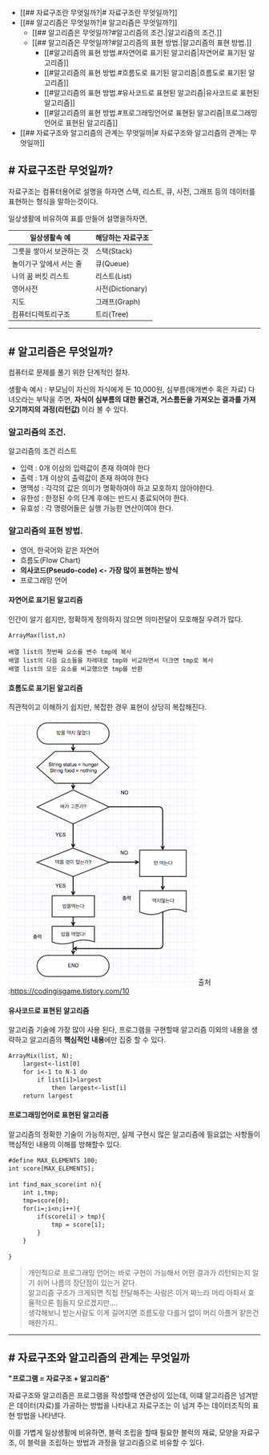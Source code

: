 - [[## 자료구조란 무엇일까?|# 자료구조란 무엇일까?]]
- [[## 알고리즘은 무엇일까?|# 알고리즘은 무엇일까?]]
	- [[## 알고리즘은 무엇일까?#알고리즘의 조건.|알고리즘의 조건.]]
	- [[## 알고리즘은 무엇일까?#알고리즘의 표현 방법.|알고리즘의 표현 방법.]]
		- [[#알고리즘의 표현 방법.#자연어로 표기된 알고리즘|자연어로 표기된 알고리즘]]
		- [[#알고리즘의 표현 방법.#흐름도로 표기된 알고리즘|흐름도로 표기된 알고리즘]]
		- [[#알고리즘의 표현 방법.#유사코드로 표현된 알고리즘|유사코드로 표현된 알고리즘]]
		- [[#알고리즘의 표현 방법.#프로그래밍언어로 표현된 알고리즘|프로그래밍언어로 표현된 알고리즘]]
- [[## 자료구조와 알고리즘의 관계는 무엇일까|# 자료구조와 알고리즘의 관계는 무엇일까]]


## # 자료구조란 무엇일까?

자료구조는 컴퓨터용어로 설명을 하자면 스택, 리스트, 큐, 사전, 그래프 등의 데이터를 표현하는 형식을 말하는것이다.

일상생활에 비유하여 표를 만들어 설명을하자면,

| 일상생활속 예             | 해당하는 자료구조 |
| ------------------------- | ----------------- |
| 그릇을 쌓아서 보관하는 것 | 스택(Stack)       |
| 놀이기구 앞에서 서는 줄   | 큐(Queue)         |
| 나의 꿈 버킷 리스트       | 리스트(List)      |
| 영어사전                  | 사전(Dictionary)  |
| 지도                      | 그래프(Graph)     |
| 컴퓨터디렉토리구조        | 트리(Tree)        |


---

## # 알고리즘은 무엇일까?

컴퓨터로 문제를 풀기 위한 단계적인 절차.

생활속 예시 : 부모님이 자신의 자식에게 돈 10,000원, 심부름(매개변수 혹은 자료) 다녀오라는 부탁을 주면, **자식이 심부름의 대한 물건과, 거스름돈을 가져오는 결과를 가져오기까지의 과정(리턴값)** 이라 볼 수 있다.

### 알고리즘의 조건.

알고리즘의 조건 리스트

-   입력 : 0개 이상의 입력값이 존재 하여야 한다
-   출력 : 1개 이상의 출력값이 존재 하여야 한다
-   명맥성 : 각각의 값은 의미가 명확하여야 하고 모호하지 않아야한다.
-   유한성 : 한정된 수의 단계 후에는 반드시 종료되어야 한다.
-   유효성 : 각 명령어들은 실행 가능한 연산이여야 한다.

### 알고리즘의 표현 방법.

-   영어, 한국어와 같은 자연어
-   흐름도(Flow Chart)
-   **의사코드(Pseudo-code) <- 가장 많이 표현하는 방식**
-   프로그래밍 언어

#### 자연어로 표기된 알고리즘

인간이 알기 쉽지만, 정확하게 정의하지 않으면 의미전달이 모호해질 우려가 많다.

```
ArrayMax(list,n)

배열 list의 첫번째 요소를 변수 tmp에 복사
배열 list의 다음 요소들을 차례대로 tmp와 비교하면서 더크면 tmp로 복사
배열 list의 모든 요소를 비교했으면 tmp를 반환
```

#### 흐름도로 표기된 알고리즘

직관적이고 이해하기 쉽지만, 복잡한 경우 표현이 상당히 복잡해진다.

![](media/img.png)
출처 :https://codingisgame.tistory.com/10

#### 유사코드로 표현된 알고리즘

알고리즘 기술에 가장 많이 사용 된다, 프로그램을 구현할때 알고리즘 이외의 내용을 생략하고 알고리즘의 **핵심적인 내용**에만 집중 할 수 있다.

```
ArrayMix(list, N);
	largest<-list[0]
    for i<-1 to N-1 do
    	if list[i]>largest
        	then largest<-list[i]
    return largest
```

#### 프로그래밍언어로 표현된 알고리즘

알고리즘의 정확한 기술이 가능하지만, 실제 구현시 많은 알고리즘에 필요없는 사항들이 핵심적인 내용의 이해를 방해할수 있다.

```
#define MAX_ELEMENTS 100;
int score[MAX_ELEMENTS];

int find_max_score(int n){
	int i,tmp;
    tmp=score[0];
    for(i=;i<n;i++){
    	if(score[i] > tmp){
        	tmp = score[i];
        }
    }

}
```

> 개인적으로 프로그래밍 언어는 바로 구현이 가능해서 어떤 결과가 리턴되는지 알기 쉬어 나름의 장단점이 있는거 같다.  
> 알고리즘 구조가 크게되면 직접 전달해주는 사람은 이거 짜느라 머리 아파서 효율적으론 힘들지 모르겠지만....  
> 생각해보니 받는사람도 이게 길어지면 흐름도랑 다를거 없이 머리 아플거 같은건 매한가지..

---

## # 자료구조와 알고리즘의 관계는 무엇일까

**"프로그램 = 자료구조 + 알고리즘"**

자료구조와 알고리즘은 프로그램을 작성할때 연관성이 있는데, 이떄 알고리즘은 넘겨받은 데이터(자료)를 가공하는 방법을 나타내고 자료구조는 이 넘겨 주는 데이터조직의 표현 방법을 나타낸다.

이를 가볍게 일상생활에 비유하면, 블럭 조립을 할때 필요한 블럭의 재료, 모양을 자료구조, 이 블럭을 조립하는 방법과 과정을 알고리즘으로 비유할 수 있다. 

